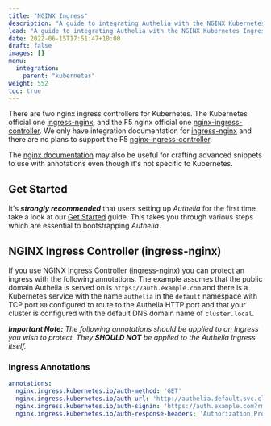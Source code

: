 ```yaml
---
title: "NGINX Ingress"
description: "A guide to integrating Authelia with the NGINX Kubernetes Ingress."
lead: "A guide to integrating Authelia with the NGINX Kubernetes Ingress."
date: 2022-06-15T17:51:47+10:00
draft: false
images: []
menu:
  integration:
    parent: "kubernetes"
weight: 552
toc: true
---
```


There are two nginx ingress controllers for Kubernetes. The Kubernetes official one [ingress-nginx], and the F5 nginx
official one [nginx-ingress-controller]. We only have integration documentation for [ingress-nginx] and there are no
plans to support the F5 [nginx-ingress-controller].

The [nginx documentation](../proxies/nginx.md) may also be useful for crafting advanced snippets to use with annotations
even though it's not specific to Kubernetes.

## Get Started

It's __*strongly recommended*__ that users setting up *Authelia* for the first time take a look at our
[Get Started](../prologue/get-started.md) guide. This takes you through various steps which are essential to
bootstrapping *Authelia*.

## NGINX Ingress Controller (ingress-nginx)

If you use NGINX Ingress Controller ([ingress-nginx]) you can protect an ingress with the following annotations. The
example assumes that the public domain Authelia is served on is `https://auth.example.com` and there is a
Kubernetes service with the name `authelia` in the `default` namespace with TCP port `80` configured to route to the
Authelia HTTP port and that your cluster is configured with the default
DNS domain name of `cluster.local`.

*__Important Note:__ The following annotations should be applied to an Ingress you wish to protect. They __SHOULD NOT__
be applied to the Authelia Ingress itself.*

### Ingress Annotations

```yaml
annotations:
  nginx.ingress.kubernetes.io/auth-method: 'GET'
  nginx.ingress.kubernetes.io/auth-url: 'http://authelia.default.svc.cluster.local/api/authz/auth-request'
  nginx.ingress.kubernetes.io/auth-signin: 'https://auth.example.com?rm=$request_method'
  nginx.ingress.kubernetes.io/auth-response-headers: 'Authorization,Proxy-Authorization,Remote-User,Remote-Name,Remote-Groups,Remote-Email'
```

[ingress-nginx]: https://kubernetes.github.io/ingress-nginx/
[nginx-ingress-controller]: https://docs.nginx.com/nginx-ingress-controller/
